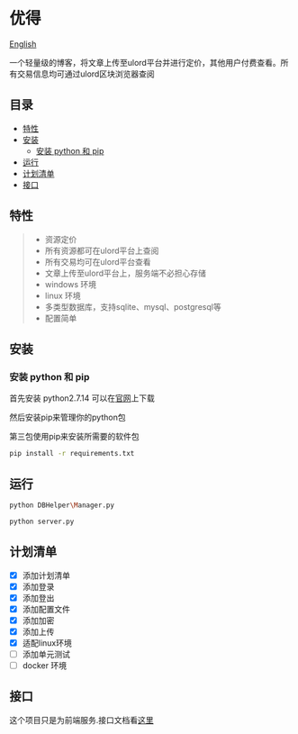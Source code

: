 ﻿# 优得

[English](https://github.com/UlordChain/ulord-blog-demo/tree/master/python)

一个轻量级的博客，将文章上传至ulord平台并进行定价，其他用户付费查看。所有交易信息均可通过ulord区块浏览器查阅

## 目录
- [特性](#特性)
- [安装](#安装)
  - [安装 python 和 pip](#安装-python-和-pip)
- [运行](#运行)
- [计划清单](#计划清单)
- [接口](#接口)

## 特性

> * 资源定价
> * 所有资源都可在ulord平台上查阅
> * 所有交易均可在ulord平台查看
> * 文章上传至ulord平台上，服务端不必担心存储
> * windows 环境
> * linux 环境
> * 多类型数据库，支持sqlite、mysql、postgresql等
> * 配置简单

## 安装
### 安装 python 和 pip
首先安装 python2.7.14 可以在[官网](https://www.python.org/)上下载

然后安装pip来管理你的python包

第三包使用pip来安装所需要的软件包
```bash
pip install -r requirements.txt
```

## 运行
```bash
python DBHelper\Manager.py

python server.py
```
## 计划清单
- [x] 添加计划清单
- [x] 添加登录
- [x] 添加登出
- [x] 添加配置文件
- [x] 添加加密
- [x] 添加上传
- [x] 适配linux环境
- [ ] 添加单元测试
- [ ] docker 环境

## 接口
这个项目只是为前端服务.接口文档看[这里](https://github.com/UlordChain/ulord-blog-demo/blob/master/python/doc/API_document.md)
